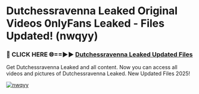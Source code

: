 # Dutchessravenna Leaked Original Videos 0nlyFans Leaked - Files Updated! (nwqyy)

<h3>🔴 CLICK HERE 🌐==►► <a href="https://tinyurl.com/2m67pmp6" rel="nofollow">Dutchessravenna Leaked Updated Files</a></h3>

Get Dutchessravenna Leaked and all content. Now you can access all videos and pictures of Dutchessravenna Leaked. New Updated Files 2025!

[![nwqyy](https://i.imgur.com/H4QAA4z.gif)](https://tinyurl.com/2m67pmp6)